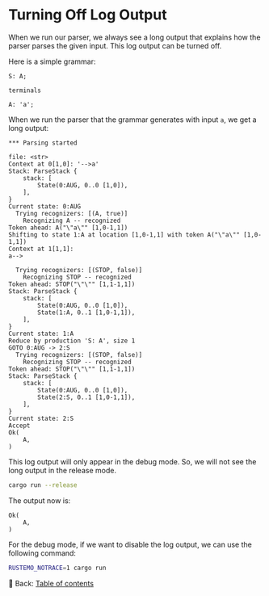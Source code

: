 # Turning Off Log Output

When we run our parser, we always see a long output that explains how the parser parses the given input.
This log output can be turned off.

Here is a simple grammar:

```text
S: A;

terminals

A: 'a';
```

When we run the parser that the grammar generates with input `a`, we get a long output:

```text
*** Parsing started

file: <str>
Context at 0[1,0]: '-->a'
Stack: ParseStack {
    stack: [
        State(0:AUG, 0..0 [1,0]),
    ],
}
Current state: 0:AUG
  Trying recognizers: [(A, true)]
    Recognizing A -- recognized
Token ahead: A("\"a\"" [1,0-1,1])
Shifting to state 1:A at location [1,0-1,1] with token A("\"a\"" [1,0-1,1])
Context at 1[1,1]:
a-->

  Trying recognizers: [(STOP, false)]
    Recognizing STOP -- recognized
Token ahead: STOP("\"\"" [1,1-1,1])
Stack: ParseStack {
    stack: [
        State(0:AUG, 0..0 [1,0]),
        State(1:A, 0..1 [1,0-1,1]),
    ],
}
Current state: 1:A
Reduce by production 'S: A', size 1
GOTO 0:AUG -> 2:S
  Trying recognizers: [(STOP, false)]
    Recognizing STOP -- recognized
Token ahead: STOP("\"\"" [1,1-1,1])
Stack: ParseStack {
    stack: [
        State(0:AUG, 0..0 [1,0]),
        State(2:S, 0..1 [1,0-1,1]),
    ],
}
Current state: 2:S
Accept
Ok(
    A,
)
```

This log output will only appear in the debug mode.
So, we will not see the long output in the release mode.

```sh
cargo run --release
```

The output now is:

```text
Ok(
    A,
)
```

For the debug mode, if we want to disable the log output, we can use the following command:

```sh
RUSTEMO_NOTRACE=1 cargo run
```

<!-- :arrow_right:  Next:  -->

:blue_book: Back: [Table of contents](./../README.md)
